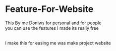 # Feature-For-Website



This By me Doniws 
for personal and for people
<br>
you can use the features I made
its really free

<br>
i make this for easing me was make project website
